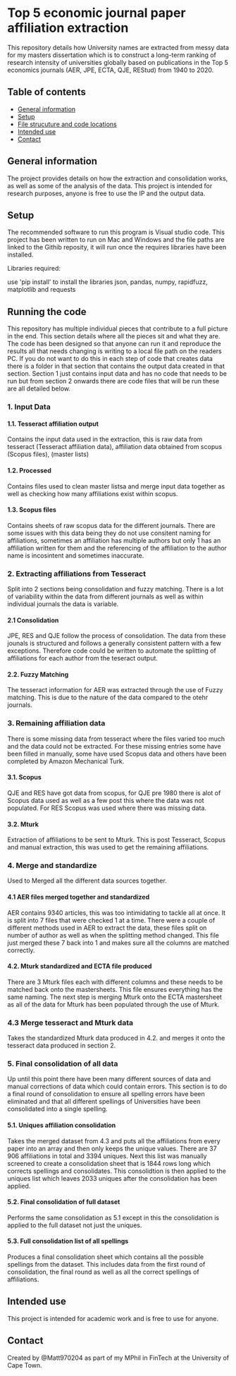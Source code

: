 # Top 5 economic journal paper affiliation extraction
This repository details how University names are extracted from messy data for my masters dissertation which is to construct a long-term ranking of research intensity of universities globally based on publications in the Top 5 economics journals (AER, JPE, ECTA, QJE, REStud) from 1940 to 2020.

## Table of contents
* [General information](#General-information)
* [Setup](#Setup)
* [File strucuture and code locations](#File-strucuture-and-code-locations)
* [Intended use](#Intended-use)
* [Contact](#Contact)

## General information
The project provides details on how the extraction and consolidation works, as well as some of the analysis of the data. This project is intended for research purposes, anyone is free to use the IP and the output data.

## Setup
The recommended software to run this program is Visual studio code. This project has been written to run on Mac and Windows and the file paths are linked to the Githib reposity, it will run once the requires libraries have been installed.

Libraries required:

use 'pip install' to install the libraries
json, pandas, numpy, rapidfuzz, matplotlib and requests

## Running the code
This repository has multiple individual pieces that contribute to a full picture in the end. This section details where all the pieces sit and what they are. The code has been designed so that anyone can run it and reproduce the results all that needs changing is writing to a local file path on the readers PC. If you do not want to do this in each step of code that creates data there is a folder in that section that contains the output data created in that section. Section 1 just contains input data and has no code that needs to be run but from section 2 onwards there are code files that will be run these are all detailed below. 

### 1. Input Data

#### 1.1. Tesseract affiliation output
Contains the input data used in the extraction, this is raw data from tesseract (Tesseract affiliation  data), affiliation data obtained from scopus (Scopus files),   (master lists)

#### 1.2. Processed
Contains files used to clean master listsa and merge input data together as well as checking how many affiliations exist within scopus.

#### 1.3. Scopus files
Contains sheets of raw scopus data for the different journals. There are some issues with this data being they do not use consitent naming for affiliations, sometimes an affiliation has multiple authors but only 1 has an affiliation written for them and the referencing of the affiliation to the author name is incosintent and sometimes inaccurate. 

### 2. Extracting affiliations from Tesseract
Split into 2 sections being consolidation  and fuzzy matching. There is a lot of variability within the data from different journals as well as within individual journals the data is variable. 

#### 2.1 Consolidation
JPE, RES and QJE follow the process of consolidation. The data from these jounals is structured and follows a generally consistent pattern with a few exceptions. Therefore code could be written to automate the splitting of affiliations for each author from the teseract output. 

#### 2.2. Fuzzy Matching
The tesseract information for AER was extracted through the use of Fuzzy matching. This is due to the nature of the data compared to the otehr journals.

### 3. Remaining affiliation data
There is some missing data from tesseract where the files varied too much and the data could not be extracted. For these missing entries some have been filled in manually, some have used Scopus data and others have been completed by Amazon Mechanical Turk. 

#### 3.1. Scopus 
QJE and RES have got data from scopus, for QJE pre 1980 there is alot of Scopus data used as well as a few post this where the data was not populated. For RES Scopus was used where there was missing data.

#### 3.2. Mturk
Extraction of affiliations to be sent to Mturk. This is post Tesseract, Scopus and manual extraction, this was used to get the remaining affiliations. 

### 4. Merge and standardize
Used to Merged all the different data sources together. 

#### 4.1 AER files merged together and standardized
AER contains 9340 articles, this was too intimidating to tackle all at once. It is split into 7 files that were checked 1 at a time. There were a couple of different methods used in AER to extract the data, these files split on number of author as well as when the splitting method changed. This file just merged these 7 back into 1 and makes sure all the columns are matched correctly.

#### 4.2. Mturk standardized and ECTA file produced
There are 3 Mturk files each with different columns and these needs to be matched back onto the mastersheets. This file ensures everything has the same naming. The next step is merging Mturk onto the ECTA mastersheet as all of the data for Mturk has been populated through the use of Mturk. 

### 4.3 Merge tesseract and Mturk data
Takes the standardized Mturk data produced in 4.2. and merges it onto the tesseract data produced in section 2. 

### 5. Final consolidation of all data
Up until this point there have been many different sources of data and manual corrections of data which could contain errors. This section is to do a final round of consolidation to ensure all spelling errors have been eliminated and that all different spellings of Universities have been consolidated into a single spelling.

#### 5.1. Uniques affiliation consolidation 
Takes the merged dataset from 4.3 and puts all the affiliations from every paper into an array and then only keeps the unique values. There are 37 906 affiliations in total and 3394 uniques. Next this list was manually screened to create a consolidation sheet that is 1844 rows long which corrects spellings and consolidates. This consolidtion is then applied to the uniques list which leaves 2033 uniques after the consolidation has been applied. 

#### 5.2. Final consolidation of full dataset
Performs the same consolidation as 5.1 except in this the consolidation is applied to the full dataset not just the uniques. 

#### 5.3. Full consolidation list of all spellings
Produces a final consolidation sheet which contains all the possible spellings from the dataset. This includes data from the first round of consolidation, the final round as well as all the correct spellings of affiliations. 

## Intended use
This project is intended for academic work and is free to use for anyone.

## Contact 
Created by @Matt970204 as part of my MPhil in FinTech at the University of Cape Town.
